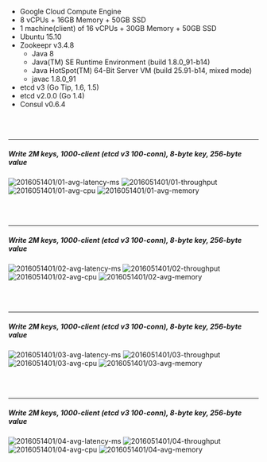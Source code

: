 

- Google Cloud Compute Engine
- 8 vCPUs + 16GB Memory + 50GB SSD
- 1 machine(client) of 16 vCPUs + 30GB Memory + 50GB SSD
- Ubuntu 15.10
- Zookeepr v3.4.8
  - Java 8
  - Java(TM) SE Runtime Environment (build 1.8.0_91-b14)
  - Java HotSpot(TM) 64-Bit Server VM (build 25.91-b14, mixed mode)
  - javac 1.8.0_91
- etcd v3 (Go Tip, 1.6, 1.5)
- etcd v2.0.0 (Go 1.4)
- Consul v0.6.4



<br><br><hr>
##### Write 2M keys, 1000-client (etcd v3 100-conn), 8-byte key, 256-byte value

<img src="https://storage.googleapis.com/dbtester-results/2016051401/01-avg-latency-ms.svg" alt="2016051401/01-avg-latency-ms">

<img src="https://storage.googleapis.com/dbtester-results/2016051401/01-throughput.svg" alt="2016051401/01-throughput">

<img src="https://storage.googleapis.com/dbtester-results/2016051401/01-avg-cpu.svg" alt="2016051401/01-avg-cpu">

<img src="https://storage.googleapis.com/dbtester-results/2016051401/01-avg-memory.svg" alt="2016051401/01-avg-memory">



<br><br><hr>
##### Write 2M keys, 1000-client (etcd v3 100-conn), 8-byte key, 256-byte value

<img src="https://storage.googleapis.com/dbtester-results/2016051401/02-avg-latency-ms.svg" alt="2016051401/02-avg-latency-ms">

<img src="https://storage.googleapis.com/dbtester-results/2016051401/02-throughput.svg" alt="2016051401/02-throughput">

<img src="https://storage.googleapis.com/dbtester-results/2016051401/02-avg-cpu.svg" alt="2016051401/02-avg-cpu">

<img src="https://storage.googleapis.com/dbtester-results/2016051401/02-avg-memory.svg" alt="2016051401/02-avg-memory">



<br><br><hr>
##### Write 2M keys, 1000-client (etcd v3 100-conn), 8-byte key, 256-byte value

<img src="https://storage.googleapis.com/dbtester-results/2016051401/03-avg-latency-ms.svg" alt="2016051401/03-avg-latency-ms">

<img src="https://storage.googleapis.com/dbtester-results/2016051401/03-throughput.svg" alt="2016051401/03-throughput">

<img src="https://storage.googleapis.com/dbtester-results/2016051401/03-avg-cpu.svg" alt="2016051401/03-avg-cpu">

<img src="https://storage.googleapis.com/dbtester-results/2016051401/03-avg-memory.svg" alt="2016051401/03-avg-memory">



<br><br><hr>
##### Write 2M keys, 1000-client (etcd v3 100-conn), 8-byte key, 256-byte value

<img src="https://storage.googleapis.com/dbtester-results/2016051401/04-avg-latency-ms.svg" alt="2016051401/04-avg-latency-ms">

<img src="https://storage.googleapis.com/dbtester-results/2016051401/04-throughput.svg" alt="2016051401/04-throughput">

<img src="https://storage.googleapis.com/dbtester-results/2016051401/04-avg-cpu.svg" alt="2016051401/04-avg-cpu">

<img src="https://storage.googleapis.com/dbtester-results/2016051401/04-avg-memory.svg" alt="2016051401/04-avg-memory">



